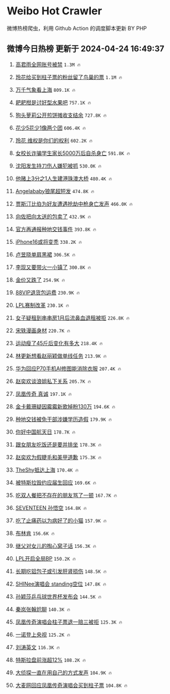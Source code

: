# Weibo Hot Crawler 



微博热榜爬虫，利用 Github Action 的调度脚本更新 BY PHP 


## 微博今日热榜 更新于 2024-04-24 16:49:37 
1. [高君雨全网账号被禁](https://s.weibo.com/weibo?q=%23%E9%AB%98%E5%90%9B%E9%9B%A8%E5%85%A8%E7%BD%91%E8%B4%A6%E5%8F%B7%E8%A2%AB%E7%A6%81%23&t=31&band_rank=1&Refer=top) `1.3M 🔥` 

1. [玲花给买到柱子票的粉丝留了鸟巢的票](https://s.weibo.com/weibo?q=%23%E7%8E%B2%E8%8A%B1%E7%BB%99%E4%B9%B0%E5%88%B0%E6%9F%B1%E5%AD%90%E7%A5%A8%E7%9A%84%E7%B2%89%E4%B8%9D%E7%95%99%E4%BA%86%E9%B8%9F%E5%B7%A2%E7%9A%84%E7%A5%A8%23&t=31&band_rank=2&Refer=top) `1.1M 🔥` 

1. [万千气象看上海](https://s.weibo.com/weibo?q=%23%E4%B8%87%E5%8D%83%E6%B0%94%E8%B1%A1%E7%9C%8B%E4%B8%8A%E6%B5%B7%23&t=31&band_rank=3&Refer=top) `809.1K 🔥` 

1. [耙耙柑是讨好型水果吧](https://s.weibo.com/weibo?q=%23%E8%80%99%E8%80%99%E6%9F%91%E6%98%AF%E8%AE%A8%E5%A5%BD%E5%9E%8B%E6%B0%B4%E6%9E%9C%E5%90%A7%23&t=31&band_rank=4&Refer=top) `757.1K 🔥` 

1. [狗头萝莉公开煎饼摊收支结余](https://s.weibo.com/weibo?q=%23%E7%8B%97%E5%A4%B4%E8%90%9D%E8%8E%89%E5%85%AC%E5%BC%80%E7%85%8E%E9%A5%BC%E6%91%8A%E6%94%B6%E6%94%AF%E7%BB%93%E4%BD%99%23&t=31&band_rank=5&Refer=top) `727.8K 🔥` 

1. [花少5花少1像两个团](https://s.weibo.com/weibo?q=%23%E8%8A%B1%E5%B0%915%E8%8A%B1%E5%B0%911%E5%83%8F%E4%B8%A4%E4%B8%AA%E5%9B%A2%23&t=31&band_rank=6&Refer=top) `606.4K 🔥` 

1. [玲花 维权是你们的权利](https://s.weibo.com/weibo?q=%E7%8E%B2%E8%8A%B1%20%E7%BB%B4%E6%9D%83%E6%98%AF%E4%BD%A0%E4%BB%AC%E7%9A%84%E6%9D%83%E5%88%A9&t=31&band_rank=7&Refer=top) `602.2K 🔥` 

1. [女校长诈骗学生家长5000万后自杀身亡](https://s.weibo.com/weibo?q=%23%E5%A5%B3%E6%A0%A1%E9%95%BF%E8%AF%88%E9%AA%97%E5%AD%A6%E7%94%9F%E5%AE%B6%E9%95%BF5000%E4%B8%87%E5%90%8E%E8%87%AA%E6%9D%80%E8%BA%AB%E4%BA%A1%23&t=31&band_rank=8&Refer=top) `591.8K 🔥` 

1. [沈阳发生持刀伤人嫌犯被抓](https://s.weibo.com/weibo?q=%23%E6%B2%88%E9%98%B3%E5%8F%91%E7%94%9F%E6%8C%81%E5%88%80%E4%BC%A4%E4%BA%BA%E5%AB%8C%E7%8A%AF%E8%A2%AB%E6%8A%93%23&t=31&band_rank=9&Refer=top) `530.0K 🔥` 

1. [他赌上3分之1人生建港珠澳大桥](https://s.weibo.com/weibo?q=%23%E4%BB%96%E8%B5%8C%E4%B8%8A3%E5%88%86%E4%B9%8B1%E4%BA%BA%E7%94%9F%E5%BB%BA%E6%B8%AF%E7%8F%A0%E6%BE%B3%E5%A4%A7%E6%A1%A5%23&t=31&band_rank=10&Refer=top) `480.4K 🔥` 

1. [Angelababy狼尾超短发](https://s.weibo.com/weibo?q=%23Angelababy%E7%8B%BC%E5%B0%BE%E8%B6%85%E7%9F%AD%E5%8F%91%23&t=31&band_rank=11&Refer=top) `474.8K 🔥` 

1. [贾斯汀比伯为好友遭遇抢劫中枪身亡发声](https://s.weibo.com/weibo?q=%23%E8%B4%BE%E6%96%AF%E6%B1%80%E6%AF%94%E4%BC%AF%E4%B8%BA%E5%A5%BD%E5%8F%8B%E9%81%AD%E9%81%87%E6%8A%A2%E5%8A%AB%E4%B8%AD%E6%9E%AA%E8%BA%AB%E4%BA%A1%E5%8F%91%E5%A3%B0%23&t=31&band_rank=12&Refer=top) `466.0K 🔥` 

1. [向佐把向太送的包卖了](https://s.weibo.com/weibo?q=%23%E5%90%91%E4%BD%90%E6%8A%8A%E5%90%91%E5%A4%AA%E9%80%81%E7%9A%84%E5%8C%85%E5%8D%96%E4%BA%86%23&t=31&band_rank=13&Refer=top) `432.9K 🔥` 

1. [官方再通报种地交钱事件](https://s.weibo.com/weibo?q=%23%E5%AE%98%E6%96%B9%E5%86%8D%E9%80%9A%E6%8A%A5%E7%A7%8D%E5%9C%B0%E4%BA%A4%E9%92%B1%E4%BA%8B%E4%BB%B6%23&t=31&band_rank=14&Refer=top) `393.8K 🔥` 

1. [iPhone16或将变秃](https://s.weibo.com/weibo?q=%23iPhone16%E6%88%96%E5%B0%86%E5%8F%98%E7%A7%83%23&t=31&band_rank=15&Refer=top) `338.2K 🔥` 

1. [卢昱晓单肩黑裙](https://s.weibo.com/weibo?q=%23%E5%8D%A2%E6%98%B1%E6%99%93%E5%8D%95%E8%82%A9%E9%BB%91%E8%A3%99%23&t=31&band_rank=16&Refer=top) `306.5K 🔥` 

1. [李现又要带火一小镇了](https://s.weibo.com/weibo?q=%23%E6%9D%8E%E7%8E%B0%E5%8F%88%E8%A6%81%E5%B8%A6%E7%81%AB%E4%B8%80%E5%B0%8F%E9%95%87%E4%BA%86%23&t=31&band_rank=17&Refer=top) `300.8K 🔥` 

1. [金价又跌了](https://s.weibo.com/weibo?q=%23%E9%87%91%E4%BB%B7%E5%8F%88%E8%B7%8C%E4%BA%86%23&t=31&band_rank=18&Refer=top) `254.9K 🔥` 

1. [88VIP退货包运费](https://s.weibo.com/weibo?q=%2388VIP%E9%80%80%E8%B4%A7%E5%8C%85%E8%BF%90%E8%B4%B9%23&t=31&band_rank=19&Refer=top) `230.9K 🔥` 

1. [LPL赛制改革](https://s.weibo.com/weibo?q=%23LPL%E8%B5%9B%E5%88%B6%E6%94%B9%E9%9D%A9%23&t=31&band_rank=20&Refer=top) `230.1K 🔥` 

1. [女子疑租到串串房1月后流鼻血退租被拒](https://s.weibo.com/weibo?q=%23%E5%A5%B3%E5%AD%90%E7%96%91%E7%A7%9F%E5%88%B0%E4%B8%B2%E4%B8%B2%E6%88%BF1%E6%9C%88%E5%90%8E%E6%B5%81%E9%BC%BB%E8%A1%80%E9%80%80%E7%A7%9F%E8%A2%AB%E6%8B%92%23&t=31&band_rank=21&Refer=top) `226.8K 🔥` 

1. [宋轶漫画身材](https://s.weibo.com/weibo?q=%23%E5%AE%8B%E8%BD%B6%E6%BC%AB%E7%94%BB%E8%BA%AB%E6%9D%90%23&t=31&band_rank=22&Refer=top) `220.7K 🔥` 

1. [运动瘦了45斤后变化有多大](https://s.weibo.com/weibo?q=%23%E8%BF%90%E5%8A%A8%E7%98%A6%E4%BA%8645%E6%96%A4%E5%90%8E%E5%8F%98%E5%8C%96%E6%9C%89%E5%A4%9A%E5%A4%A7%23&t=31&band_rank=23&Refer=top) `218.4K 🔥` 

1. [林更新想看赵丽颖做单线任务](https://s.weibo.com/weibo?q=%23%E6%9E%97%E6%9B%B4%E6%96%B0%E6%83%B3%E7%9C%8B%E8%B5%B5%E4%B8%BD%E9%A2%96%E5%81%9A%E5%8D%95%E7%BA%BF%E4%BB%BB%E5%8A%A1%23&t=31&band_rank=24&Refer=top) `213.9K 🔥` 

1. [华为回应P70手机AI修图能消除衣服](https://s.weibo.com/weibo?q=%23%E5%8D%8E%E4%B8%BA%E5%9B%9E%E5%BA%94P70%E6%89%8B%E6%9C%BAAI%E4%BF%AE%E5%9B%BE%E8%83%BD%E6%B6%88%E9%99%A4%E8%A1%A3%E6%9C%8D%23&t=31&band_rank=25&Refer=top) `207.4K 🔥` 

1. [赵奕欢谈浪姐私下关系](https://s.weibo.com/weibo?q=%23%E8%B5%B5%E5%A5%95%E6%AC%A2%E8%B0%88%E6%B5%AA%E5%A7%90%E7%A7%81%E4%B8%8B%E5%85%B3%E7%B3%BB%23&t=31&band_rank=26&Refer=top) `205.7K 🔥` 

1. [凤凰传奇 真诚](https://s.weibo.com/weibo?q=%E5%87%A4%E5%87%B0%E4%BC%A0%E5%A5%87%20%E7%9C%9F%E8%AF%9A&t=31&band_rank=27&Refer=top) `197.1K 🔥` 

1. [金卡戴珊疑因霉霉新歌掉粉130万](https://s.weibo.com/weibo?q=%23%E9%87%91%E5%8D%A1%E6%88%B4%E7%8F%8A%E7%96%91%E5%9B%A0%E9%9C%89%E9%9C%89%E6%96%B0%E6%AD%8C%E6%8E%89%E7%B2%89130%E4%B8%87%23&t=31&band_rank=28&Refer=top) `194.6K 🔥` 

1. [种地交钱被免干部涉嫌学历造假](https://s.weibo.com/weibo?q=%23%E7%A7%8D%E5%9C%B0%E4%BA%A4%E9%92%B1%E8%A2%AB%E5%85%8D%E5%B9%B2%E9%83%A8%E6%B6%89%E5%AB%8C%E5%AD%A6%E5%8E%86%E9%80%A0%E5%81%87%23&t=31&band_rank=29&Refer=top) `179.9K 🔥` 

1. [你好中国航天日](https://s.weibo.com/weibo?q=%23%E4%BD%A0%E5%A5%BD%E4%B8%AD%E5%9B%BD%E8%88%AA%E5%A4%A9%E6%97%A5%23&t=31&band_rank=30&Refer=top) `178.7K 🔥` 

1. [跟女朋友吃饭还是要并排坐](https://s.weibo.com/weibo?q=%23%E8%B7%9F%E5%A5%B3%E6%9C%8B%E5%8F%8B%E5%90%83%E9%A5%AD%E8%BF%98%E6%98%AF%E8%A6%81%E5%B9%B6%E6%8E%92%E5%9D%90%23&t=31&band_rank=31&Refer=top) `178.3K 🔥` 

1. [赵奕欢为假睫毛和美甲道歉](https://s.weibo.com/weibo?q=%23%E8%B5%B5%E5%A5%95%E6%AC%A2%E4%B8%BA%E5%81%87%E7%9D%AB%E6%AF%9B%E5%92%8C%E7%BE%8E%E7%94%B2%E9%81%93%E6%AD%89%23&t=31&band_rank=32&Refer=top) `175.3K 🔥` 

1. [TheShy抵达上海](https://s.weibo.com/weibo?q=%23TheShy%E6%8A%B5%E8%BE%BE%E4%B8%8A%E6%B5%B7%23&t=31&band_rank=33&Refer=top) `170.4K 🔥` 

1. [被特斯拉毁约应届生回应](https://s.weibo.com/weibo?q=%23%E8%A2%AB%E7%89%B9%E6%96%AF%E6%8B%89%E6%AF%81%E7%BA%A6%E5%BA%94%E5%B1%8A%E7%94%9F%E5%9B%9E%E5%BA%94%23&t=31&band_rank=34&Refer=top) `169.6K 🔥` 

1. [吃双人餐把不存在的朋友骂了一顿](https://s.weibo.com/weibo?q=%23%E5%90%83%E5%8F%8C%E4%BA%BA%E9%A4%90%E6%8A%8A%E4%B8%8D%E5%AD%98%E5%9C%A8%E7%9A%84%E6%9C%8B%E5%8F%8B%E9%AA%82%E4%BA%86%E4%B8%80%E9%A1%BF%23&t=31&band_rank=35&Refer=top) `167.7K 🔥` 

1. [SEVENTEEN 孙悟空](https://s.weibo.com/weibo?q=SEVENTEEN%20%E5%AD%99%E6%82%9F%E7%A9%BA&t=31&band_rank=36&Refer=top) `164.8K 🔥` 

1. [吃了止痛药以为病好了的小猫](https://s.weibo.com/weibo?q=%E5%90%83%E4%BA%86%E6%AD%A2%E7%97%9B%E8%8D%AF%E4%BB%A5%E4%B8%BA%E7%97%85%E5%A5%BD%E4%BA%86%E7%9A%84%E5%B0%8F%E7%8C%AB&t=31&band_rank=37&Refer=top) `157.9K 🔥` 

1. [布林肯](https://s.weibo.com/weibo?q=%E5%B8%83%E6%9E%97%E8%82%AF&t=31&band_rank=38&Refer=top) `156.6K 🔥` 

1. [继父对女儿的掏心窝子话](https://s.weibo.com/weibo?q=%E7%BB%A7%E7%88%B6%E5%AF%B9%E5%A5%B3%E5%84%BF%E7%9A%84%E6%8E%8F%E5%BF%83%E7%AA%9D%E5%AD%90%E8%AF%9D&t=31&band_rank=39&Refer=top) `156.3K 🔥` 

1. [LPL开启全局BP](https://s.weibo.com/weibo?q=%23LPL%E5%BC%80%E5%90%AF%E5%85%A8%E5%B1%80BP%23&t=31&band_rank=40&Refer=top) `150.2K 🔥` 

1. [长期吃铝包子或引发肝肾损伤](https://s.weibo.com/weibo?q=%23%E9%95%BF%E6%9C%9F%E5%90%83%E9%93%9D%E5%8C%85%E5%AD%90%E6%88%96%E5%BC%95%E5%8F%91%E8%82%9D%E8%82%BE%E6%8D%9F%E4%BC%A4%23&t=31&band_rank=41&Refer=top) `148.5K 🔥` 

1. [SHINee演唱会 standing空位](https://s.weibo.com/weibo?q=SHINee%E6%BC%94%E5%94%B1%E4%BC%9A%20standing%E7%A9%BA%E4%BD%8D&t=31&band_rank=42&Refer=top) `147.8K 🔥` 

1. [孙颖莎乒乓球世界杯发布会](https://s.weibo.com/weibo?q=%E5%AD%99%E9%A2%96%E8%8E%8E%E4%B9%92%E4%B9%93%E7%90%83%E4%B8%96%E7%95%8C%E6%9D%AF%E5%8F%91%E5%B8%83%E4%BC%9A&t=31&band_rank=43&Refer=top) `144.5K 🔥` 

1. [秦岚张翰尬聊](https://s.weibo.com/weibo?q=%23%E7%A7%A6%E5%B2%9A%E5%BC%A0%E7%BF%B0%E5%B0%AC%E8%81%8A%23&t=31&band_rank=44&Refer=top) `140.3K 🔥` 

1. [凤凰传奇演唱会柱子票退一赔三被拒](https://s.weibo.com/weibo?q=%23%E5%87%A4%E5%87%B0%E4%BC%A0%E5%A5%87%E6%BC%94%E5%94%B1%E4%BC%9A%E6%9F%B1%E5%AD%90%E7%A5%A8%E9%80%80%E4%B8%80%E8%B5%94%E4%B8%89%E8%A2%AB%E6%8B%92%23&t=31&band_rank=45&Refer=top) `125.3K 🔥` 

1. [一诺登上央视](https://s.weibo.com/weibo?q=%23%E4%B8%80%E8%AF%BA%E7%99%BB%E4%B8%8A%E5%A4%AE%E8%A7%86%23&t=31&band_rank=46&Refer=top) `125.2K 🔥` 

1. [刘涛英文](https://s.weibo.com/weibo?q=%23%E5%88%98%E6%B6%9B%E8%8B%B1%E6%96%87%23&t=31&band_rank=47&Refer=top) `116.3K 🔥` 

1. [特斯拉盘前涨超12%](https://s.weibo.com/weibo?q=%23%E7%89%B9%E6%96%AF%E6%8B%89%E7%9B%98%E5%89%8D%E6%B6%A8%E8%B6%8512%25%23&t=31&band_rank=48&Refer=top) `108.2K 🔥` 

1. [大侦探一直在用自己的方式发声](https://s.weibo.com/weibo?q=%E5%A4%A7%E4%BE%A6%E6%8E%A2%E4%B8%80%E7%9B%B4%E5%9C%A8%E7%94%A8%E8%87%AA%E5%B7%B1%E7%9A%84%E6%96%B9%E5%BC%8F%E5%8F%91%E5%A3%B0&t=31&band_rank=49&Refer=top) `104.9K 🔥` 

1. [大麦网回应凤凰传奇演唱会买到柱子票](https://s.weibo.com/weibo?q=%23%E5%A4%A7%E9%BA%A6%E7%BD%91%E5%9B%9E%E5%BA%94%E5%87%A4%E5%87%B0%E4%BC%A0%E5%A5%87%E6%BC%94%E5%94%B1%E4%BC%9A%E4%B9%B0%E5%88%B0%E6%9F%B1%E5%AD%90%E7%A5%A8%23&t=31&band_rank=50&Refer=top) `104.8K 🔥` 

